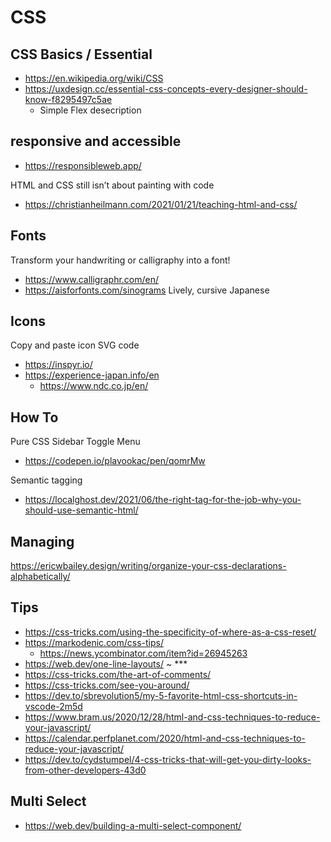 # CSS


## CSS Basics / Essential

* https://en.wikipedia.org/wiki/CSS
* https://uxdesign.cc/essential-css-concepts-every-designer-should-know-f8295497c5ae
	* Simple Flex desecription


## responsive and accessible

* https://responsibleweb.app/

HTML and CSS still isn’t about painting with code
* https://christianheilmann.com/2021/01/21/teaching-html-and-css/


## Fonts

Transform your handwriting or calligraphy into a font!
* https://www.calligraphr.com/en/
* https://aisforfonts.com/sinograms
Lively, cursive Japanese

## Icons

Copy and paste icon SVG code
* https://inspyr.io/
* https://experience-japan.info/en
	* https://www.ndc.co.jp/en/

## How To

Pure CSS Sidebar Toggle Menu
* https://codepen.io/plavookac/pen/qomrMw

Semantic tagging

* https://localghost.dev/2021/06/the-right-tag-for-the-job-why-you-should-use-semantic-html/


## Managing

https://ericwbailey.design/writing/organize-your-css-declarations-alphabetically/

## Tips

* https://css-tricks.com/using-the-specificity-of-where-as-a-css-reset/
* https://markodenic.com/css-tips/
	* https://news.ycombinator.com/item?id=26945263
* https://web.dev/one-line-layouts/ ~ ***
* https://css-tricks.com/the-art-of-comments/
* https://css-tricks.com/see-you-around/
* https://dev.to/sbrevolution5/my-5-favorite-html-css-shortcuts-in-vscode-2m5d
* https://www.bram.us/2020/12/28/html-and-css-techniques-to-reduce-your-javascript/
* https://calendar.perfplanet.com/2020/html-and-css-techniques-to-reduce-your-javascript/
* https://dev.to/cydstumpel/4-css-tricks-that-will-get-you-dirty-looks-from-other-developers-43d0

## Multi Select

* https://web.dev/building-a-multi-select-component/